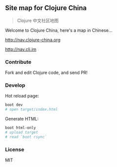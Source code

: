 
Site map for Clojure China
----

> Clojure 中文社区地图

Welcome to Clojure China, here's a map in Chinese...

http://nav.clojure-china.org

http://nav.clj.im

### Contribute

Fork and edit Clojure code, and send PR!

### Develop

Hot reload page:

```bash
boot dev
# open target/index.html
```

Generate HTML:

```bash
boot html-only
# upload target
# read `boot rsync`
```

### License

MIT
